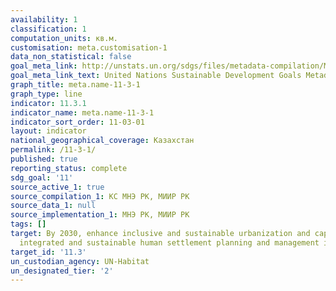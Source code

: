 ```yaml
---
availability: 1
classification: 1
computation_units: кв.м.
customisation: meta.customisation-1
data_non_statistical: false
goal_meta_link: http://unstats.un.org/sdgs/files/metadata-compilation/Metadata-Goal-11.pdf
goal_meta_link_text: United Nations Sustainable Development Goals Metadata (pdf 2066kB)
graph_title: meta.name-11-3-1
graph_type: line
indicator: 11.3.1
indicator_name: meta.name-11-3-1
indicator_sort_order: 11-03-01
layout: indicator
national_geographical_coverage: Казахстан
permalink: /11-3-1/
published: true
reporting_status: complete
sdg_goal: '11'
source_active_1: true
source_compilation_1: КС МНЭ РК, МИИР РК
source_data_1: null
source_implementation_1: МНЭ РК, МИИР РК
tags: []
target: By 2030, enhance inclusive and sustainable urbanization and capacity for participatory,
  integrated and sustainable human settlement planning and management in all countries
target_id: '11.3'
un_custodian_agency: UN-Habitat
un_designated_tier: '2'
---
```

